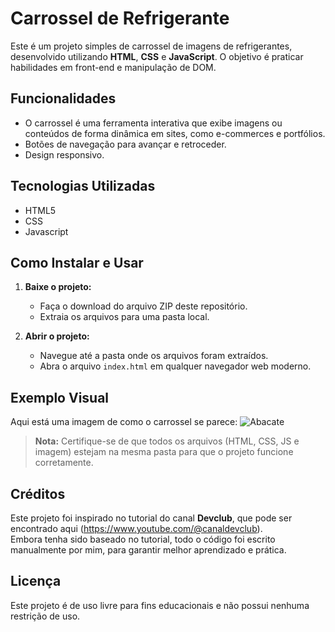 # Carrossel de Refrigerante

Este é um projeto simples de carrossel de imagens de refrigerantes, desenvolvido utilizando **HTML**, **CSS** e **JavaScript**. O objetivo é praticar habilidades em front-end e manipulação de DOM.

## Funcionalidades

- O carrossel é uma ferramenta interativa que exibe imagens ou conteúdos de forma dinâmica em sites, como e-commerces e portfólios.
- Botões de navegação para avançar e retroceder.
- Design responsivo.

## Tecnologias Utilizadas

- HTML5
- CSS
- Javascript 

## Como Instalar e Usar

1. **Baixe o projeto:**
   - Faça o download do arquivo ZIP deste repositório.
   - Extraia os arquivos para uma pasta local.

2. **Abrir o projeto:**
   - Navegue até a pasta onde os arquivos foram extraídos.
   - Abra o arquivo `index.html` em qualquer navegador web moderno.

## Exemplo Visual

Aqui está uma imagem de como o carrossel se parece:
![Abacate](https://github.com/user-attachments/assets/f6556193-e42d-4249-ae0e-138deb07f2a6)

> **Nota:** Certifique-se de que todos os arquivos (HTML, CSS, JS e imagem) estejam na mesma pasta para que o projeto funcione corretamente.

## Créditos

Este projeto foi inspirado no tutorial do canal **Devclub**, que pode ser encontrado aqui (https://www.youtube.com/@canaldevclub).  
Embora tenha sido baseado no tutorial, todo o código foi escrito manualmente por mim, para garantir melhor aprendizado e prática.

## Licença

Este projeto é de uso livre para fins educacionais e não possui nenhuma restrição de uso.
